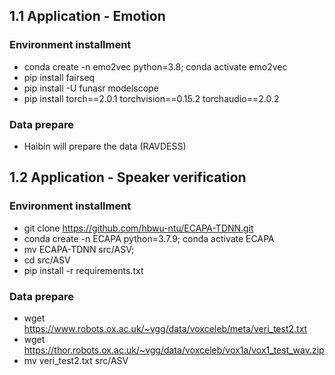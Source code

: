## 1.1 Application - Emotion
### Environment installment
- conda create -n emo2vec python=3.8; conda activate emo2vec
- pip install fairseq
- pip install -U funasr modelscope
- pip install torch==2.0.1 torchvision==0.15.2 torchaudio==2.0.2

### Data prepare
- Haibin will prepare the data (RAVDESS)

## 1.2 Application - Speaker verification
### Environment installment
- git clone https://github.com/hbwu-ntu/ECAPA-TDNN.git
- conda create -n ECAPA python=3.7.9; conda activate ECAPA
- mv ECAPA-TDNN src/ASV;
- cd src/ASV
- pip install -r requirements.txt

### Data prepare
- wget https://www.robots.ox.ac.uk/~vgg/data/voxceleb/meta/veri_test2.txt
- wget https://thor.robots.ox.ac.uk/~vgg/data/voxceleb/vox1a/vox1_test_wav.zip
- mv veri_test2.txt src/ASV
